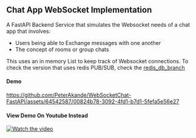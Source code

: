 ## Chat App WebSocket Implementation

A FastAPI Backend Service that simulates the Websocket needs of a chat app that involves:
- Users being able to Exchange messages with one another
- The concept of rooms or group chats

This uses an in memory List to keep track of Websocket connections. 
To check the version that uses redis PUB/SUB, check the [redis_db_branch](https://github.com/PeterAkande/WebSocketChat-FastAPI/tree/redis_backend)



#### Demo

https://github.com/PeterAkande/WebSocketChat-FastAPI/assets/64542587/00824b78-3092-4fd1-b7d1-5fefa5e56e27

#### View Demo On Youtube Instead
[![Watch the video](https://img.youtube.com/vi/G-YG04E1CuY/sddefault.jpg)](https://youtu.be/G-YG04E1CuY)
